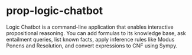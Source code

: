 # prop-logic-chatbot
Logic Chatbot is a command-line application that enables interactive propositional reasoning. You can add formulas to its knowledge base, ask entailment queries, list known facts, apply inference rules like Modus Ponens and Resolution, and convert expressions to CNF using Sympy.
